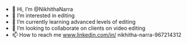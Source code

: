 - 👋 Hi, I’m @NikhithaNarra
- 👀 I’m interested in editing
- 🌱 I’m currently learning advanced levels of editing
- 💞️ I’m looking to collaborate on clients on video editing
- 📫 How to reach me www.linkedin.com/in/
nikhitha-narra-967214312


<!---
NikhithaNarra/NikhithaNarra is a ✨ special ✨ repository because its `README.md` (this file) appears on your GitHub profile.
You can click the Preview link to take a look at your changes.
--->
